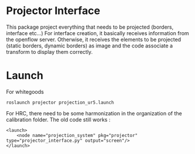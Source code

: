 # Projector Interface

This package project everything that needs to be projected (borders, interface etc...)
For interface creation, it basically receives information from the openflow server. Otherwise, it receives the elements to be projected (static borders, dynamic borders) as image and the code associate a transform to display them correctly.

# Launch

For whitegoods

```
roslaunch projector projection_ur5.launch
```

For HRC, there need to be some harmonization in the organization of the calibration folder. The old code still works :

```
<launch>
    <node name="projection_system" pkg="projector" type="projector_interface.py" output="screen"/>
</launch>
```
